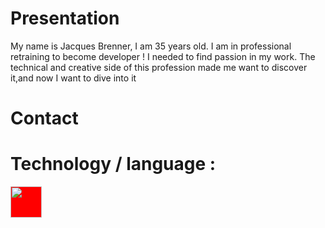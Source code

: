 # Presentation

My name is Jacques Brenner, I am 35 years old. 
I am in professional retraining to become developer ! 
I needed to find passion in my work. The technical and creative side of this profession made me want to discover it,and now I want to dive into it

# Contact

# Technology / language :
<img  width="50px"  style="background-color:red;" src="https://cdn.jsdelivr.net/gh/devicons/devicon/icons/symfony/symfony-original-wordmark.svg" />
